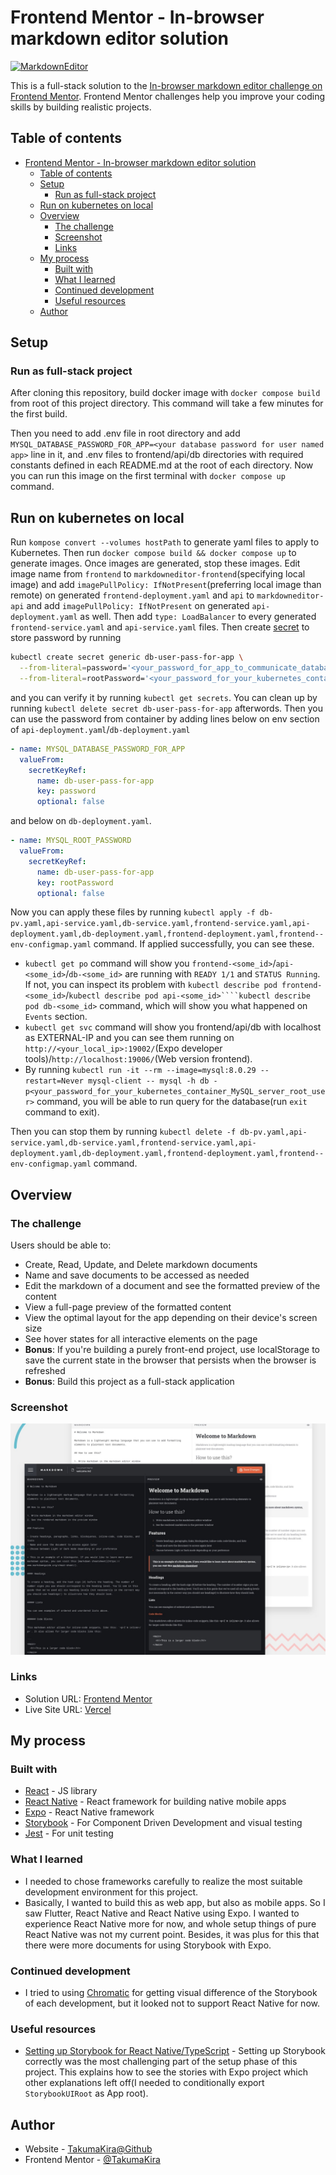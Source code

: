 # Frontend Mentor - In-browser markdown editor solution

[![MarkdownEditor](https://img.shields.io/endpoint?url=https://cloud.cypress.io/badge/simple/fidmw8/master&style=flat-square&logo=cypress)](https://cloud.cypress.io/projects/fidmw8/runs)

This is a full-stack solution to the [In-browser markdown editor challenge on Frontend Mentor](https://www.frontendmentor.io/challenges/inbrowser-markdown-editor-r16TrrQX9). Frontend Mentor challenges help you improve your coding skills by building realistic projects.

## Table of contents

- [Frontend Mentor - In-browser markdown editor solution](#frontend-mentor---in-browser-markdown-editor-solution)
  - [Table of contents](#table-of-contents)
  - [Setup](#setup)
    - [Run as full-stack project](#run-as-full-stack-project)
  - [Run on kubernetes on local](#run-on-kubernetes-on-local)
  - [Overview](#overview)
    - [The challenge](#the-challenge)
    - [Screenshot](#screenshot)
    - [Links](#links)
  - [My process](#my-process)
    - [Built with](#built-with)
    - [What I learned](#what-i-learned)
    - [Continued development](#continued-development)
    - [Useful resources](#useful-resources)
  - [Author](#author)

## Setup

### Run as full-stack project

After cloning this repository, build docker image with ``docker compose build`` from root of this project directory. This command will take a few minutes for the first build.

Then you need to add .env file in root directory and add ``MYSQL_DATABASE_PASSWORD_FOR_APP=<your database password for user named app>`` line in it, and .env files to frontend/api/db directories with required constants defined in each README.md at the root of each directory. Now you can run this image on the first terminal with ``docker compose up`` command.

## Run on kubernetes on local

Run ``kompose convert --volumes hostPath`` to generate yaml files to apply to Kubernetes.
Then run ``docker compose build && docker compose up`` to generate images. Once images are generated, stop these images.
Edit image name from ``frontend`` to ``markdowneditor-frontend``(specifying local image) and add ``imagePullPolicy: IfNotPresent``(preferring local image than remote) on generated ``frontend-deployment.yaml`` and ``api`` to ``markdowneditor-api`` and add ``imagePullPolicy: IfNotPresent`` on generated ``api-deployment.yaml`` as well.
Then add ``type: LoadBalancer`` to every generated ``frontend-service.yaml`` and ``api-service.yaml`` files.
Then create [secret](https://kubernetes.io/docs/concepts/configuration/secret/) to store password by running

```sh
kubectl create secret generic db-user-pass-for-app \
  --from-literal=password='<your_password_for_app_to_communicate_database>' \
  --from-literal=rootPassword='<your_password_for_your_kubernetes_container_MySQL_server_root_user>'
```

and you can verify it by running ``kubectl get secrets``.
You can clean up by running ``kubectl delete secret db-user-pass-for-app`` afterwords.
Then you can use the password from container by adding lines below on env section of ``api-deployment.yaml``/``db-deployment.yaml``

```yaml
- name: MYSQL_DATABASE_PASSWORD_FOR_APP
  valueFrom:
    secretKeyRef:
      name: db-user-pass-for-app
      key: password
      optional: false
```

and below on ``db-deployment.yaml``.

```yaml
- name: MYSQL_ROOT_PASSWORD
  valueFrom:
    secretKeyRef:
      name: db-user-pass-for-app
      key: rootPassword
      optional: false
```

Now you can apply these files by running ``kubectl apply -f db-pv.yaml,api-service.yaml,db-service.yaml,frontend-service.yaml,api-deployment.yaml,db-deployment.yaml,frontend-deployment.yaml,frontend--env-configmap.yaml`` command.
If applied successfully, you can see these.

- ``kubectl get po`` command will show you ``frontend-<some_id>``/``api-<some_id>``/``db-<some_id>`` are running with ``READY 1/1`` and ``STATUS Running``. If not, you can inspect its problem with ``kubectl describe pod frontend-<some_id>``/``kubectl describe pod api-<some_id>````kubectl describe pod db-<some_id>`` command, which will show you what happened on ``Events`` section.
- ``kubectl get svc`` command will show you frontend/api/db with localhost as EXTERNAL-IP and you can see them running on ``http://<your_local_ip>:19002/``(Expo developer tools)/``http://localhost:19006/``(Web version frontend).
- By running ``kubectl run -it --rm --image=mysql:8.0.29 --restart=Never mysql-client -- mysql -h db -p<your_password_for_your_kubernetes_container_MySQL_server_root_user>`` command, you will be able to run query for the database(run ``exit`` command to exit).

Then you can stop them by running ``kubectl delete -f db-pv.yaml,api-service.yaml,db-service.yaml,frontend-service.yaml,api-deployment.yaml,db-deployment.yaml,frontend-deployment.yaml,frontend--env-configmap.yaml`` command.

## Overview

### The challenge

Users should be able to:

- Create, Read, Update, and Delete markdown documents
- Name and save documents to be accessed as needed
- Edit the markdown of a document and see the formatted preview of the content
- View a full-page preview of the formatted content
- View the optimal layout for the app depending on their device's screen size
- See hover states for all interactive elements on the page
- **Bonus**: If you're building a purely front-end project, use localStorage to save the current state in the browser that persists when the browser is refreshed
- **Bonus**: Build this project as a full-stack application

### Screenshot

![](./preview.jpg)
<!-- ![](./screenshot.jpg) TODO: Switch from preview.jpg above to this line when I got my own screenshot.jpg -->

### Links

- Solution URL: [Frontend Mentor](https://www.frontendmentor.io/challenges/inbrowser-markdown-editor-r16TrrQX9/hub/inbrowser-markdown-editor-HkEJ07cE9)
- Live Site URL: [Vercel](https://markdown-editor-git-master-takumakira.vercel.app/)

## My process

### Built with

- [React](https://reactjs.org/) - JS library
- [React Native](https://reactnative.dev/) - React framework for building native mobile apps
- [Expo](https://docs.expo.dev/) - React Native framework
- [Storybook](https://storybook.js.org/) - For Component Driven Development and visual testing
- [Jest](https://jestjs.io/) - For unit testing

### What I learned

- I needed to chose frameworks carefully to realize the most suitable development environment for this project.
- Basically, I wanted to build this as web app, but also as mobile apps. So I saw Flutter, React Native and React Native using Expo. I wanted to experience React Native more for now, and whole setup things of pure React Native was not my current point. Besides, it was plus for this that there were more documents for using Storybook with Expo.

### Continued development

- I tried to using [Chromatic](https://www.chromatic.com/) for getting visual difference of the Storybook of each development, but it looked not to support React Native for now.

### Useful resources

- [Setting up Storybook for React Native/TypeScript](https://dev.to/risafj/setting-up-storybook-for-react-native-typescript-server-loader-ios-android-3b0i) - Setting up Storybook correctly was the most challenging part of the setup phase of this project. This explains how to see the stories with Expo project which other explanations left off(I needed to conditionally export ``StorybookUIRoot`` as App root).

## Author

- Website - [TakumaKira@Github](https://github.com/TakumaKira)
- Frontend Mentor - [@TakumaKira](https://www.frontendmentor.io/profile/TakumaKira)
